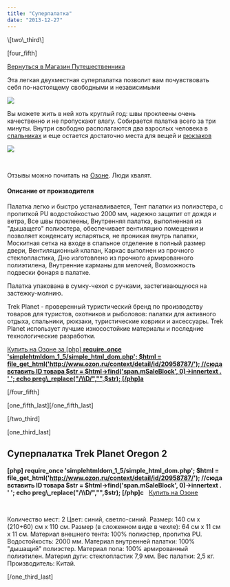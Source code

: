 ```yaml
---
title: "Суперпалатка"
date: "2013-12-27"
---
```


<!-- img.ruble-img { height: 1.5ex; vertical-align: baseline; } span.dot { position:absolute; text-indent: -1000em; } -->\[two\_third\]

\[four\_fifth\]

[Вернуться в Магазин Путешественника](https://vodpop.ru/shop/ "Магазин Путешественника")

Эта легкая двухместная суперпалатка позволит вам почувствовать себя по-настоящему свободными и независимыми

[![](images/1006002358.jpg)](https://mmedia2.ozone.ru/multimedia/audio_cd_covers/1006002358.jpg)

Вы можете жить в ней хоть круглый год: швы проклеены очень качественно и не пропускают влагу. Собирается палатка всего за три минуты. Внутри свободно располагаются два взрослых человека в [спальниках](https://vodpop.ru/uyutnyiy-spalnik/ "Уютный спальник") и еще остается достаточно места для вещей и [рюкзаков](https://vodpop.ru/neubivaemyiy-ryukzak/ "Неубиваемый рюкзак")

![](images/1006002363.jpg)

 

Отзывы можно почитать на [Озоне](http://www.ozon.ru/context/detail/id/20958787/?partner=vodpop). Люди хвалят.

#### Описание от производителя

Палатка легко и быстро устанавливается, Тент палатки из полиэстера, с пропиткой PU водостойкостью 2000 мм, надежно защитит от дождя и ветра, Все швы проклеены, Внутренняя палатка, выполненная из "дышащего" полиэстера, обеспечивает вентиляцию помещения и позволяет конденсату испаряться, не проникая внутрь палатки, Москитная сетка на входе в спальное отделение в полный размер двери, Вентиляционный клапан, Каркас выполнен из прочного стеклопластика, Дно изготовлено из прочного армированного полиэтилена, Внутренние карманы для мелочей, Возможность подвески фонаря в палатке.

Палатка упакована в сумку-чехол с ручками, застегивающуюся на застежку-молнию.

Trek Planet - проверенный туристический бренд по производству товаров для туристов, охотников и рыболовов: палатки для активного отдыха, спальники, рюкзаки, туристические коврики и аксессуары. Trek Planet использует лучшие износостойкие материалы и последние технологические разработки.

[Купить на Озоне за \[php\] **require\_once 'simplehtmldom\_1\_5/simple\_html\_dom.php'; $html = file\_get\_html('http://www.ozon.ru/context/detail/id/20958787/'); //сюда вставить ID товара $str = $html->find('span.mSaleBlock', 0)->innertext . ' '; echo preg\_replace("/\\D/","",$str); \[/php\]a**](http://www.ozon.ru/context/detail/id/20958787/?partner=vodpop)

\[/four\_fifth\]

\[one\_fifth\_last\]\[/one\_fifth\_last\]

\[/two\_third\]

\[one\_third\_last\]

## Суперпалатка Trek Planet Oregon 2

**\[php\]** **require\_once 'simplehtmldom\_1\_5/simple\_html\_dom.php'; $html = file\_get\_html('http://www.ozon.ru/context/detail/id/20958787/'); //сюда вставить ID товара $str = $html->find('span.mSaleBlock', 0)->innertext . ' '; echo preg\_replace("/\\D/","",$str); \[/php\]c**   [Купить на Озоне](http://www.ozon.ru/context/detail/id/20958787/?partner=vodpop)

 

Количество мест: 2 Цвет: синий, светло-синий. Размер: 140 см х (210+60) см х 110 см. Размер (в сложенном виде в чехле): 64 см х 11 см х 11 см. Материал внешнего тента: 100% полиэстер, пропитка PU. Водостойкость: 2000 мм. Материал внутренней палатки: 100% "дышащий" полиэстер. Материал пола: 100% армированный полиэтилен. Материл дуги: стеклопластик 7,9 мм. Вес палатки: 2,5 кг. Производитель: Китай.

\[/one\_third\_last\]

<!-- @font-face { font-family: Rouble; src: url('https://dl.dropboxusercontent.com/s/qv78mhbjqo26n5l/rouble.eot?') format('eot'), url('http://www.artlebedev.ru/kovodstvo/sections/159/rouble.otf') format('opentype'), url('https://dl.dropboxusercontent.com/s/co69wedsqczon22/rouble.woff') format('woff'), url('https://dl.dropboxusercontent.com/s/rp3me8dv6dyqty2/rouble.ttf') format('truetype'), url('https://dl.dropboxusercontent.com/s/l28sv4fwyzfmflv/rouble.svg#ALSRubl') format('svg'); } span.rouble { font-family: Rouble; } -->
